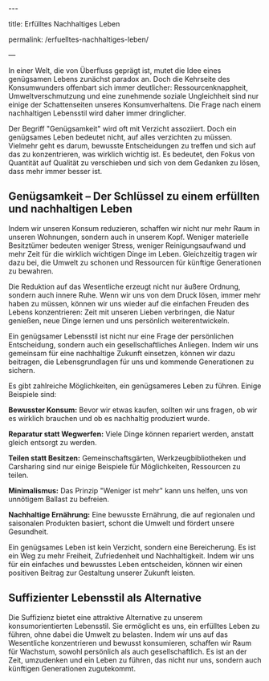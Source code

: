\---

title: Erfülltes Nachhaltiges Leben

permalink: /erfuelltes-nachhaltiges-leben/

—

In einer Welt, die von Überfluss geprägt ist, mutet die Idee eines genügsamen Lebens zunächst paradox an. Doch die Kehrseite des Konsumwunders offenbart sich immer deutlicher: Ressourcenknappheit, Umweltverschmutzung und eine zunehmende soziale Ungleichheit sind nur einige der Schattenseiten unseres Konsumverhaltens. Die Frage nach einem nachhaltigen Lebensstil wird daher immer dringlicher.

Der Begriff "Genügsamkeit" wird oft mit Verzicht assoziiert. Doch ein genügsames Leben bedeutet nicht, auf alles verzichten zu müssen. Vielmehr geht es darum, bewusste Entscheidungen zu treffen und sich auf das zu konzentrieren, was wirklich wichtig ist. Es bedeutet, den Fokus von Quantität auf Qualität zu verschieben und sich von dem Gedanken zu lösen, dass mehr immer besser ist.

## Genügsamkeit – Der Schlüssel zu einem erfüllten und nachhaltigen Leben

Indem wir unseren Konsum reduzieren, schaffen wir nicht nur mehr Raum in unseren Wohnungen, sondern auch in unserem Kopf. Weniger materielle Besitztümer bedeuten weniger Stress, weniger Reinigungsaufwand und mehr Zeit für die wirklich wichtigen Dinge im Leben. Gleichzeitig tragen wir dazu bei, die Umwelt zu schonen und Ressourcen für künftige Generationen zu bewahren.

Die Reduktion auf das Wesentliche erzeugt nicht nur äußere Ordnung, sondern auch innere Ruhe. Wenn wir uns von dem Druck lösen, immer mehr haben zu müssen, können wir uns wieder auf die einfachen Freuden des Lebens konzentrieren: Zeit mit unseren Lieben verbringen, die Natur genießen, neue Dinge lernen und uns persönlich weiterentwickeln.

Ein genügsamer Lebensstil ist nicht nur eine Frage der persönlichen Entscheidung, sondern auch ein gesellschaftliches Anliegen. Indem wir uns gemeinsam für eine nachhaltige Zukunft einsetzen, können wir dazu beitragen, die Lebensgrundlagen für uns und kommende Generationen zu sichern.

Es gibt zahlreiche Möglichkeiten, ein genügsameres Leben zu führen. Einige Beispiele sind:

**Bewusster Konsum:** Bevor wir etwas kaufen, sollten wir uns fragen, ob wir es wirklich brauchen und ob es nachhaltig produziert wurde.

**Reparatur statt Wegwerfen:** Viele Dinge können repariert werden, anstatt gleich entsorgt zu werden.

**Teilen statt Besitzen:** Gemeinschaftsgärten, Werkzeugbibliotheken und Carsharing sind nur einige Beispiele für Möglichkeiten, Ressourcen zu teilen.

**Minimalismus:** Das Prinzip "Weniger ist mehr" kann uns helfen, uns von unnötigem Ballast zu befreien.

**Nachhaltige Ernährung:** Eine bewusste Ernährung, die auf regionalen und saisonalen Produkten basiert, schont die Umwelt und fördert unsere Gesundheit.

Ein genügsames Leben ist kein Verzicht, sondern eine Bereicherung. Es ist ein Weg zu mehr Freiheit, Zufriedenheit und Nachhaltigkeit. Indem wir uns für ein einfaches und bewusstes Leben entscheiden, können wir einen positiven Beitrag zur Gestaltung unserer Zukunft leisten.

## Suffizienter Lebensstil als Alternative

Die Suffizienz bietet eine attraktive Alternative zu unserem konsumorientierten Lebensstil. Sie ermöglicht es uns, ein erfülltes Leben zu führen, ohne dabei die Umwelt zu belasten. Indem wir uns auf das Wesentliche konzentrieren und bewusst konsumieren, schaffen wir Raum für Wachstum, sowohl persönlich als auch gesellschaftlich. Es ist an der Zeit, umzudenken und ein Leben zu führen, das nicht nur uns, sondern auch künftigen Generationen zugutekommt.

